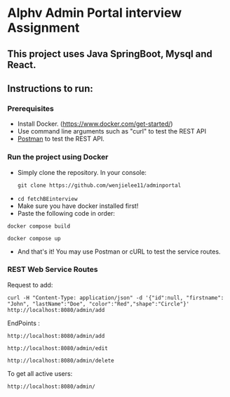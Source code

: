 # Alphv Admin Portal interview Assignment
## This project uses Java SpringBoot, Mysql and React. 
## Instructions to run:

### Prerequisites
- Install Docker. (https://www.docker.com/get-started/)
- Use command line arguments such as "curl" to test the REST API
- [Postman](https://chrome.google.com/webstore/detail/postman/fhbjgbiflinjbdggehcddcbncdddomop?hl=en) to test the REST API.


### Run the project using Docker
- Simply clone the repository. In your console:
  ```
  git clone https://github.com/wenjielee11/adminportal
  ```
- ```cd fetchBEinterview```
- Make sure you have docker installed first!
- Paste the following code in order:
```
docker compose build
```
```
docker compose up
```
- And that's it! You may use Postman or cURL to test the service routes.

### REST Web Service Routes


Request to add:
```
curl -H "Content-Type: application/json" -d '{"id":null, "firstname": "John", "lastName":"Doe", "color":"Red","shape":"Circle"}' http://localhost:8080/admin/add
```

EndPoints : 
```
http://localhost:8080/admin/add
```
```
http://localhost:8080/admin/edit
```
```
http://localhost:8080/admin/delete
```
To get all active users:
```
http://localhost:8080/admin/
```
